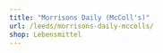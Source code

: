 ```yaml
---
title: "Morrisons Daily (McColl's)"
url: /leeds/morrisons-daily-mccolls/
shop: Lebensmittel
---
```

